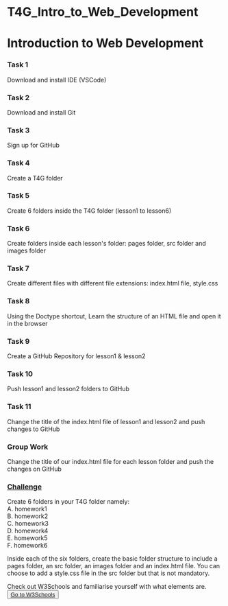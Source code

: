 ﻿# T4G_Intro_to_Web_Development

<body>
    <h1>Introduction to Web Development</h1>
    <div class="tasks">
      <h3>Task 1</h3>
      <p>Download and install IDE (VSCode)</p>
      <h3>Task 2</h3>
      <p>Download and install Git</p>
      <h3>Task 3</h3>
      <p>Sign up for GitHub</p>
      <h3>Task 4</h3>
      <p>Create a T4G folder</p>
      <h3>Task 5</h3>
      <p>Create 6 folders inside the T4G folder (lesson1 to lesson6)</p>
      <h3>Task 6</h3>
      <p> Create folders inside each lesson's folder: pages folder, src folder and images folder</p>
      <h3>Task 7</h3>
      <p>Create different files with different file extensions: index.html file, style.css</p>
      <h3>Task 8</h3>
      <p>Using the Doctype shortcut, Learn the structure of an HTML file and open it in the browser</p>
      <h3>Task 9</h3>
      <p>Create a GitHub Repository for lesson1 & lesson2</p>
      <h3>Task 10</h3>
      <p>Push lesson1 and lesson2 folders to GitHub</p>
      <h3>Task 11</h3>
      <p>Change the title of the index.html file of lesson1 and lesson2 and push changes to GitHub</p>
      <h3>Group Work </h3>
      <p>Change the title of our index.html file for each lesson folder and push the changes on GitHub</p>
      <div id="challenge">
        <h3 class="challenge"><u>Challenge</u></h3>
        <p>
          Create 6 folders in your T4G folder namely:<br />
          A. homework1<br />
          B. homework2 <br />
          C. homework3<br />
          D. homework4<br />
          E. homework5<br />
          F. homework6<br /></p>
          <p>Inside each of the six folders, create the basic folder structure to include 
            a pages folder, an src folder, an images folder and an index.html file.
            You can choose to add a style.css file in the src folder but that is not mandatory.
        </p> 
          <p>Check out W3Schools and familiarise yourself with what elements are. <button><a target="_blank" href="https://www.w3schools.com/html/">Go to W3Schools</a></a></button></p>
      </div>
    </div>
